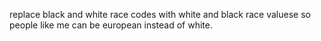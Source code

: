 replace black and white race codes with white and black race valuese so people like me can be european instead of white. 